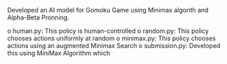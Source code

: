 Developed an AI model for Gomoku Game using Minimax algorith and Alpha-Beta Pronning.

o human.py: This policy is human-controlled
o random.py: This policy chooses actions uniformly at random
o minimax.py: This policy chooses actions using an augmented Minimax Search
o submission.py: Developed this using MiniMax Algorithm which 
